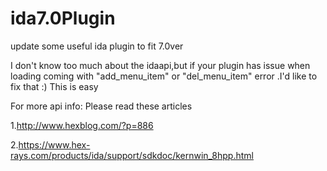 # ida7.0Plugin
update some useful ida plugin to fit 7.0ver


I don't know too much about the idaapi,but if your plugin has issue when loading coming with "add_menu_item" or "del_menu_item" error .I'd like to fix that  :)  This is easy

For more api info: Please read these articles

1.http://www.hexblog.com/?p=886

2.https://www.hex-rays.com/products/ida/support/sdkdoc/kernwin_8hpp.html
